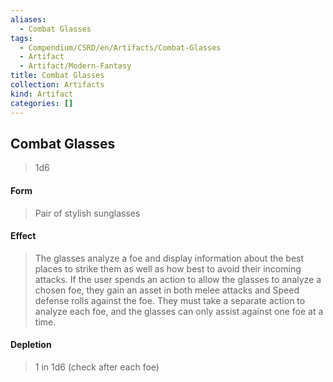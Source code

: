 ```yaml
---
aliases:
  - Combat Glasses
tags:
  - Compendium/CSRD/en/Artifacts/Combat-Glasses
  - Artifact
  - Artifact/Modern-Fantasy
title: Combat Glasses
collection: Artifacts
kind: Artifact
categories: []
---
```

## Combat Glasses  
>1d6  
#### Form  
> Pair of stylish sunglasses   
  
#### Effect  
> The glasses analyze a foe and display information about the best places to strike them as well as how best to avoid their incoming attacks. If the user spends an action to allow the glasses to analyze a chosen foe, they gain an asset in both melee attacks and Speed defense rolls against the foe. They must take a separate action to analyze each foe, and the glasses can only assist against one foe at a time.   
#### Depletion   
>1 in 1d6 (check after each foe)  

